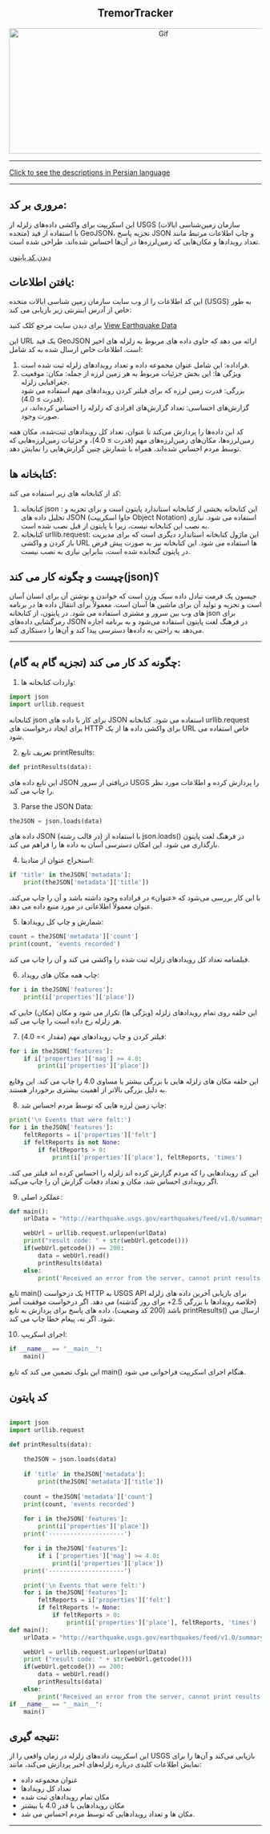 <div align="center">

## TremorTracker

<img alt="Gif" src="https://acropolis-wp-content-uploads.s3.us-west-1.amazonaws.com/2019/02/Hero-Earthquake-Proof-Buildings.gif" height="250px" width="600px">
</div>
<hr>

[Click to see the descriptions in Persian language](EnglishTremorTracker.md)
<hr>



## مروری بر کد:
این اسکریپت برای واکشی داده‌های زلزله از USGS (سازمان زمین‌شناسی ایالات متحده) با استفاده از فید GeoJSON، تجزیه پاسخ JSON و چاپ اطلاعات مرتبط مانند تعداد رویدادها و مکان‌هایی که زمین‌لرزه‌ها در آن‌ها احساس شده‌اند، طراحی شده است.

[دیدن کد پایتون](TremorTracker.py)

## یافتن اطلاعات:
این کد اطلاعات را از وب سایت سازمان زمین شناسی ایالات متحده (USGS) به طور خاص از آدرس اینترنتی زیر بازیابی می کند:

 برای دیدن سایت مرجع کلک کنید <a href="http://earthquake.usgs.gov/earthquakes/feed/v1.0/summary/2.5_day.geojson" target="_blank">View Earthquake Data</a>

این URL یک فید GeoJSON ارائه می دهد که حاوی داده های مربوط به زلزله های اخیر است. اطلاعات خاص ارسال شده به کد شامل:
1. فراداده: این شامل عنوان مجموعه داده و تعداد رویدادهای زلزله ثبت شده است.
2. ویژگی ها: این بخش جزئیات مربوط به هر زمین لرزه از جمله:
   مکان: موقعیت جغرافیایی زلزله.<br>
  بزرگی: قدرت زمین لرزه که برای فیلتر کردن رویدادهای مهم استفاده می شود (قدرت ≥ 4.0).<br>
  گزارش‌های احساسی: تعداد گزارش‌های افرادی که زلزله را احساس کرده‌اند، در صورت وجود.

کد این داده‌ها را پردازش می‌کند تا عنوان، تعداد کل رویدادهای ثبت‌شده، مکان همه زمین‌لرزه‌ها، مکان‌های زمین‌لرزه‌های مهم (قدرت ≥ 4.0)، و جزئیات زمین‌لرزه‌هایی که توسط مردم احساس شده‌اند، همراه با شمارش چنین گزارش‌هایی را نمایش دهد.


## کتابخانه ها:
کد از کتابخانه های زیر استفاده می کند:
1. کتابخانه json :
  این کتابخانه بخشی از کتابخانه استاندارد پایتون است و برای تجزیه و تحلیل داده های JSON (جاوا اسکریپت Object Notation) استفاده می شود. نیازی به نصب این کتابخانه نیست، زیرا با پایتون از قبل نصب شده است.
2. کتابخانه urllib.request:
  این ماژول کتابخانه استاندارد دیگری است که برای مدیریت باز کردن و واکشی URL ها استفاده می شود. این کتابخانه نیز به صورت پیش فرض در پایتون گنجانده شده است، بنابراین نیازی به نصب نیست.

## چیست و چگونه کار می کند(json)؟
جیسون یک فرمت تبادل داده سبک وزن است که خواندن و نوشتن آن برای انسان آسان است و تجزیه و تولید آن برای ماشین ها آسان است. معمولاً برای انتقال داده ها در برنامه های وب بین سرور و مشتری استفاده می شود.
در پایتون، از کتابخانه json برای رمزگشایی داده‌های JSON در فرهنگ لغت پایتون استفاده می‌شود و به برنامه اجازه می‌دهد به راحتی به داده‌ها دسترسی پیدا کند و آن‌ها را دستکاری کند.
<hr>

## چگونه کد کار می کند (تجزیه گام به گام):
1. واردات کتابخانه ها:
```python
import json
import urllib.request
```
کتابخانه json برای کار با داده های JSON استفاده می شود.
کتابخانه urllib.request برای ایجاد درخواست های HTTP برای واکشی داده ها از یک URL خاص استفاده می شود.


2. تعریف تابع printResults:
```python
def printResults(data):
```
این تابع داده های JSON دریافتی از سرور USGS را پردازش کرده و اطلاعات مورد نظر را چاپ می کند.

3. Parse the JSON Data:
```python
theJSON = json.loads(data)
```
داده های JSON (در قالب رشته) با استفاده از json.loads() در فرهنگ لغت پایتون بارگذاری می شود. این امکان دسترسی آسان به داده ها را فراهم می کند.


4. استخراج عنوان از متادیتا:
```python
if 'title' in theJSON['metadata']:
    print(theJSON['metadata']['title'])
```
با این کار بررسی می‌شود که «عنوان» در فراداده وجود داشته باشد و آن را چاپ می‌کند. عنوان معمولاً اطلاعاتی در مورد منبع داده می دهد.


5. شمارش و چاپ کل رویدادها:
```python
count = theJSON['metadata']['count']
print(count, 'events recorded')
```
فیلمنامه تعداد کل رویدادهای زلزله ثبت شده را واکشی می کند و آن را چاپ می کند.


6. چاپ همه مکان های رویداد:
```python
for i in theJSON['features']:
    print(i['properties']['place'])
```
این حلقه روی تمام رویدادهای زلزله (ویژگی ها) تکرار می شود و مکان (مکان) جایی که هر زلزله رخ داده است را چاپ می کند.


7. فیلتر کردن و چاپ رویدادهای مهم (مقدار >= 4.0):
```python
for i in theJSON['features']:
    if i['properties']['mag'] >= 4.0:
        print(i['properties']['place'])
```
این حلقه مکان های زلزله هایی با بزرگی بیشتر یا مساوی 4.0 را چاپ می کند. این وقایع به دلیل بزرگی بالاتر از اهمیت بیشتری برخوردار هستند.


8. چاپ زمین لرزه هایی که توسط مردم احساس شد:
```python
print('\n Events that were felt:')
for i in theJSON['features']:
    feltReports = i['properties']['felt']
    if feltReports is not None:
        if feltReports > 0:
            print(i['properties']['place'], feltReports, 'times')
```
این کد رویدادهایی را که مردم گزارش کرده اند زلزله را احساس کرده اند فیلتر می کند. اگر رویدادی احساس شد، مکان و تعداد دفعات گزارش آن را چاپ می‌کند.


9. عملکرد اصلی:
```python
def main():
    urlData = "http://earthquake.usgs.gov/earthquakes/feed/v1.0/summary/2.5_day.geojson"

    webUrl = urllib.request.urlopen(urlData)
    print("result code: " + str(webUrl.getcode()))
    if(webUrl.getcode()) == 200:
        data = webUrl.read()
        printResults(data)
    else:
        print('Received an error from the server, cannot print results', webUrl.getcode())
```
تابع main() یک درخواست HTTP به USGS API برای بازیابی آخرین داده های زلزله (خلاصه رویدادها با بزرگی 2.5+ برای روز گذشته) می دهد.
اگر درخواست موفقیت آمیز باشد (200 کد وضعیت)، داده های پاسخ برای پردازش به تابع printResults() ارسال می شود. اگر نه، پیغام خطا چاپ می کند.


10. اجرای اسکریپ:
```python
if __name__ == "__main__":
    main()
```
این بلوک تضمین می کند که تابع main() هنگام اجرای اسکریپت فراخوانی می شود.

## کد پایتون
```python

import json
import urllib.request 

def printResults(data):
   
    theJSON = json.loads(data)
    
    if 'title' in theJSON['metadata']:
        print(theJSON['metadata']['title'])
    
    count = theJSON['metadata']['count']
    print(count, 'events recorded')
    
    for i in theJSON['features']:
        print(i['properties']['place'])
    print('---------------------')

    for i in theJSON['features']:
        if i ['properties']['mag'] >= 4.0:
            print(i['properties']['place'])
    print('---------------------')

    print('\n Events that were felt:')
    for i in theJSON['features']:
        feltReports = i['properties']['felt']
        if feltReports != None:
            if feltReports > 0:
                print(i['properties']['place'], feltReports, 'times')
def main():
    urlData = "http://earthquake.usgs.gov/earthquakes/feed/v1.0/summary/2.5_day.geojson"

    webUrl = urllib.request.urlopen(urlData)
    print ("result code: " + str(webUrl.getcode()))
    if(webUrl.getcode()) == 200:
        data = webUrl.read()
        printResults(data)
    else:
        print('Received an error from the server, cannot print results', webUrl.getcode())
if __name__ == "__main__":
    main()

```

## نتیجه گیری:
این اسکریپت داده‌های زلزله در زمان واقعی را از USGS بازیابی می‌کند و آن‌ها را برای نمایش اطلاعات کلیدی درباره زلزله‌های اخیر پردازش می‌کند، مانند:
- عنوان مجموعه داده
- تعداد کل رویدادها
- مکان تمام رویدادهای ثبت شده
- مکان رویدادهایی با قدر 4.0 یا بیشتر
- مکان ها و تعداد رویدادهایی که توسط مردم احساس می شد.

<hr>
